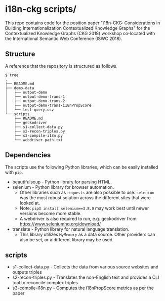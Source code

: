 # i18n-ckg scripts/

This repo contains code for the position paper "i18n-CKG: Considerations in Building Internationalization Contextualized Knowledge Graphs" for the Contextualized Knowledge Graphs (CKG 2018) workshop co-located with the International Semantic Web Conference (ISWC 2018).


## Structure

A reference that the repository is structured as follows.

```
$ tree
.
├── README.md
├── demo-data
│   ├── output-demo
│   ├── output-demo-trans-1
│   ├── output-demo-trans-2
│   ├── output-demo-trans-i18nPropScore
│   └── test-query.csv
└── scripts
    ├── README.md
    ├── geckodriver
    ├── s1-collect-data.py
    ├── s2-recon-triples.py
    ├── s3-compile-i18n.py
    └── webdriver-path.txt

```


## Dependencies

The scripts use the following Python libraries, which can be easily installed with `pip`.

- beautifulsoup - Python library for parsing HTML.
- selenium - Python library for browser automation.
	- Other libraries such as `requests` are also possible to use. `selenium` was the most robust solution across the different sites that were looked at.
	- Note: `pip3 install selenium==3.8.0` may work best until newer versions become more stable.
	- A webdriver is also required to run, e.g. geckodriver from https://www.seleniumhq.org/download/
- translate - Python library for natural language translation.
	- This library utilizes  `MyMemory` as a data source. Other providers can also be set, or a different library may be used.


## scripts

- s1-collect-data.py - Collects the data from various source websites and outputs triples
- s2-recon-triples.py - Translates the non-English text and provides a CLI tool to reconcile complex triples
- s3-compile-i18n.py - Computes the i18nPropScore metrics as per the paper

